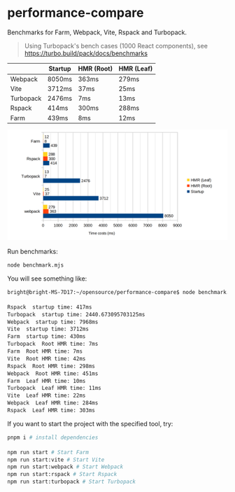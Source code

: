 # performance-compare
Benchmarks for Farm, Webpack, Vite, Rspack and Turbopack.
> Using Turbopack's bench cases (1000 React components), see https://turbo.build/pack/docs/benchmarks

|                     | **Startup**  | **HMR (Root)**  | **HMR (Leaf)**  |
| ------------------- | ------- | ----- | --- |
| Webpack      | 8050ms   | 363ms | 279ms |
| Vite      | 3712ms   | 37ms | 25ms |
| Turbopack   | 2476ms | 7ms | 13ms |
| Rspack   | 414ms | 300ms | 288ms |
| Farm    | 439ms | 8ms | 12ms  |

![xx](./assets/benchmark.png)


Run benchmarks:
```bash
node benchmark.mjs
```
You will see something like:
```txt
bright@bright-MS-7D17:~/opensource/performance-compare$ node benchmark.mjs

Rspack  startup time: 417ms
Turbopack  startup time: 2440.673095703125ms
Webpack  startup time: 7968ms
Vite  startup time: 3712ms
Farm  startup time: 430ms
Turbopack  Root HMR time: 7ms
Farm  Root HMR time: 7ms
Vite  Root HMR time: 42ms
Rspack  Root HMR time: 298ms
Webpack  Root HMR time: 451ms
Farm  Leaf HMR time: 10ms
Turbopack  Leaf HMR time: 11ms
Vite  Leaf HMR time: 22ms
Webpack  Leaf HMR time: 284ms
Rspack  Leaf HMR time: 303ms
```

If you want to start the project with the specified tool, try:
```bash
pnpm i # install dependencies

npm run start # Start Farm
npm run start:vite # Start Vite
npm run start:webpack # Start Webpack
npm run start:rspack # Start Rspack
npm run start:turbopack # Start Turbopack
```

